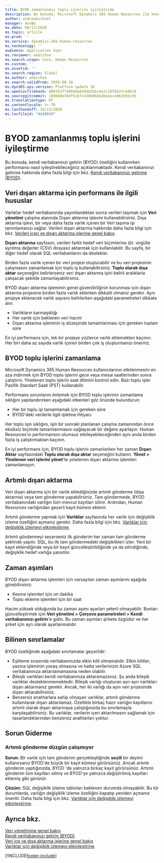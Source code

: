 ```yaml
---
title: BYOD zamanlanmış toplu işlerini iyileştirme
description: Bu konuda, Microsoft Dynamics 365 Human Resources ile kendi veritabanınızı getirin (BYOD) özelliğini kullanırken performansı nasıl iyileştirebileceğiniz açıklanmaktadır.
author: andreabichsel
manager: AnnBe
ms.date: 08/17/2020
ms.topic: article
ms.prod: ''
ms.service: dynamics-365-human-resources
ms.technology: ''
audience: Application User
ms.reviewer: anbichse
ms.search.scope: Core, Human Resources
ms.custom: ''
ms.assetid: ''
ms.search.region: Global
ms.author: anbichse
ms.search.validFrom: 2020-08-10
ms.dyn365.ops.version: Platform update 36
ms.openlocfilehash: d08762ff40b4da8264bd5bc4a1c16fd2afc4d610
ms.sourcegitcommit: 199848e78df5cb7c439b001bdbe1ece963593cdb
ms.translationtype: HT
ms.contentlocale: tr-TR
ms.lasthandoff: 10/13/2020
ms.locfileid: "4420919"
---
```

# <a name="optimize-byod-scheduled-batch-jobs"></a>BYOD zamanlanmış toplu işlerini iyileştirme

Bu konuda, kendi veritabanınızı getirin (BYOD) özelliğini kullanırken performansı nasıl iyileştirebileceğiniz açıklanmaktadır. Kendi veritabanınızı getirme hakkında daha fazla bilgi için bkz. [Kendi veritabanınızı getirme (BYOD)](https://docs.microsoft.com/dynamics365/fin-ops-core/dev-itpro/analytics/export-entities-to-your-own-database?toc=/dynamics365/human-resources/toc.json).

## <a name="performance-considerations-for-data-export"></a>Veri dışarı aktarma için performans ile ilgili hususlar

Varlıklar hedef veritabanında yayımlandıktan sonra verileri taşımak için **Veri yönetimi** çalışma alanında Dışarı aktarma işlevini kullanabilirsiniz. Dışa aktarma işlevi, bir veya daha fazla varlık içeren bir Veri taşıma işi tanımlamanızı sağlar. Verileri dışarı aktarma hakkında daha fazla bilgi için bkz. [Verileri içeri ve dışarı aktarma işlerine genel bakış](https://docs.microsoft.com/dynamics365/fin-ops-core/dev-itpro/data-entities/data-import-export-job?toc=/dynamics365/human-resources/toc.json).

**Dışarı aktarma** sayfasını, verileri farklı hedef veri biçimlerine (ör. virgülle ayrılmış değerler (CSV) dosyası) aktarmak için kullanılabilir. Bu sayfa, bir diğer hedef olarak SQL veritabanlarını da destekler.

Birden fazla varlık içeren bir veri projesi oluşturabilir ve bu veri projesinin çalışmasını zamanlamak için toplu iş kullanabilirsiniz. **Toplu olarak dışa aktar** seçeneğini belirlerseniz veri dışarı aktarma işini belirli aralıklarla çalışacak şekilde zamanlayabilirsiniz.

BYOD dışarı aktarma işleminin genel güvenilirliğinin korunması için dışarı aktarma projesine birden fazla varlık eklerken dikkatli olmanız gerekir. Aynı projeye eklenecek varlık sayısını belirlerken aşağıdaki parametreleri dikkate alın:

- Varlıkların karmaşıklığı
- Her varlık için beklenen veri hacmi
- Dışarı aktarma işleminin iş düzeyinde tamamlanması için gereken toplam süre

En iyi performans için, tek bir projeye yüzlerce varlık eklemekten kaçının. Her biri daha az sayıda varlık içeren birden çok iş oluşturmanızı öneririz.

## <a name="scheduling-byod-batch-jobs"></a>BYOD toplu işlerini zamanlama

Microsoft Dynamics 365 Human Resources kullanıcılarının etkilenmesini en aza indirmek için BYOD toplu işlerini gece veya mesai saatlerinden sonra çalıştırın. Yinelenen toplu işlerin saat dilimini kontrol edin. Bazı toplu işler Pasifik Standart Saati (PST) kullanabilir.

Performans sorunlarını önlemek için BYOD toplu işlerinin zamanlama sıklığını yapılandırırken aşağıdaki etkenleri göz önünde bulundurun:

- Her bir toplu işi tamamlamak için gereken süre
- BYOD'deki verilerle ilgili işletme ihtiyacı

Her toplu işin sıklığını, işin bir sonraki planlanan çalışma zamanından önce eksiksiz biçimde tamamlanmasını sağlayacak bir değere ayarlayın. Human Resources'ın performansını olumsuz etkileyebileceğinden aynı anda birden fazla iş çalıştırmaktan kaçının.

En iyi performans için, BYOD toplu işlerini zamanlarken her zaman **Dışarı Aktar** sayfasındaki **Toplu olarak dışa aktar** seçeneğini kullanın. **Yönet \> Yinelenen veri işlerini yönet**'te yinelenen dışarı aktarma işlemleri zamanlamayın.

## <a name="incremental-export"></a>Artımlı dışarı aktarma

Veri dışarı aktarma için bir varlık eklediğinizde artımlı gönderme (dışa aktarma) veya tam gönderme yapabilirsiniz. Tam göndermede, BYOD veritabanındaki varlığın tüm mevcut kayıtları silinir. Ardından, Human Resources varlığından geçerli kayıt kümesi eklenir.

Artımlı gönderme yapmak için **Varlıklar** sayfasında her varlık için değişiklik izleme özelliğini açmanız gerekir. Daha fazla bilgi için bkz. [Varlıklar için değişiklik izlemeyi etkinleştirme](https://docs.microsoft.com/dynamics365/fin-ops-core/dev-itpro/data-entities/entity-change-track?toc=/dynamics365/human-resources/toc.json).

Artımlı göndermeyi seçerseniz ilk gönderim her zaman tam gönderme şeklinde yapılır. SQL, bu ilk tam göndermedeki değişiklikleri izler. Yeni bir kayıt eklendiğinde veya bir kayıt güncelleştirildiğinde ya da silindiğinde, değişiklik hedef varlığa yansıtılır.

## <a name="time-outs"></a>Zaman aşımları

BYOD dışarı aktarma işlemleri için varsayılan zaman aşımlarını aşağıda görebilirsiniz:

- Kesme işlemleri için on dakika
- Toplu ekleme işlemleri için bir saat

Hacim yüksek olduğunda bu zaman aşımı ayarları yeterli olmayabilir. Bunları güncelleştirmek için **Veri yönetimi \> Çerçeve parametreleri \> Kendi veritabanınızı getirin**'e gidin. Bu zaman aşımları şirkete özgüdür ve her şirket için ayrı olarak ayarlanmalıdır.

## <a name="known-limitations"></a>Bilinen sınırlamalar

BYOD özelliğinde aşağıdaki sınırlamalar geçerlidir:

- Eşitleme sırasında veritabanınızda etkin kilit olmamalıdır. Etkin kilitler, yazma işleminin yavaş olmasına ve hatta verilerinizin Azure SQL veritabanınıza aktarılamamasına neden olabilir.
- Bileşik varlıkları kendi veritabanınıza aktaramazsınız. Şu anda bileşik varlıklar desteklenmemektedir. Bileşik varlığı oluşturan ayrı ayrı varlıkları dışarı aktarmanız gerekir. Ancak, her iki varlığı da aynı veri projesinde dışarı aktarabilirsiniz.
- Benzersiz anahtarlara sahip olmayan varlıklar, artımlı gönderme kullanılarak dışarı aktarılamaz. Özellikle birkaç hazır varlığın kayıtlarını artımlı olarak dışarı aktarmaya çalıştığınızda bu sınırlamayla karşılaşabilirsiniz. Bu varlıklar, verilerin içeri aktarılmasını sağlamak için tasarlandıklarından benzersiz anahtarları yoktur.

## <a name="troubleshooting"></a>Sorun Giderme

### <a name="incremental-push-doesnt-work-correctly"></a>Artımlı gönderme düzgün çalışmıyor

**Sorun:** Bir varlık için tam gönderim gerçekleştiğinde **seçili** bir deyimi kullanırsanız BYOD'de büyük bir kayıt kümesi görürsünüz. Ancak artımlı gönderim yaptığınızda, BYOD 'de yalnızca birkaç kayıt görürsünüz. Artımlı gönderim tüm kayıtları silmiş ve BYOD'ye yalnızca değiştirilmiş kayıtları eklemiş gibi görünür.

**Çözüm:** SQL değişiklik izleme tabloları beklenen durumda olmayabilir. Bu tür durumlarda, varlığın değişiklik izleme özelliğini kapatıp yeniden açmanız önerilir. Daha fazla bilgi için bkz. [Varlıklar için değişiklik izlemeyi etkinleştirme](https://docs.microsoft.com/dynamics365/fin-ops-core/dev-itpro/data-entities/entity-change-track?toc=/dynamics365/human-resources/toc.json).

## <a name="see-also"></a>Ayrıca bkz.

[Veri yönetimine genel bakış](https://docs.microsoft.com/dynamics365/fin-ops-core/dev-itpro/data-entities/data-entities-data-packages?toc=/dynamics365/human-resources/toc.json)<br>
[Kendi veritabanınızı getirin (BYOD)](https://docs.microsoft.com/dynamics365/fin-ops-core/dev-itpro/analytics/export-entities-to-your-own-database?toc=/dynamics365/human-resources/toc.json)<br>
[Veri içe ve dışa aktarma işlerine genel bakış](https://docs.microsoft.com/dynamics365/fin-ops-core/dev-itpro/data-entities/data-import-export-job?toc=/dynamics365/human-resources/toc.json)<br>
[Varlıklar için değişiklik izlemeyi etkinleştirme](https://docs.microsoft.com/dynamics365/fin-ops-core/dev-itpro/data-entities/entity-change-track?toc=/dynamics365/human-resources/toc.json)


[!INCLUDE[footer-include](../includes/footer-banner.md)]